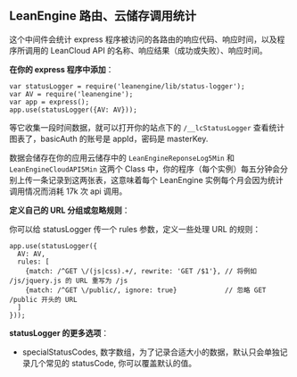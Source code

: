 ## LeanEngine 路由、云储存调用统计

这个中间件会统计 express 程序被访问的各路由的响应代码、响应时间，以及程序所调用的 LeanCloud API 的名称、响应结果（成功或失败）、响应时间。

**在你的 express 程序中添加**：

    var statusLogger = require('leanengine/lib/status-logger');
    var AV = require('leanengine');
    var app = express();
    app.use(statusLogger({AV: AV}));

等它收集一段时间数据，就可以打开你的站点下的 `/__lcStatusLogger` 查看统计图表了，basicAuth 的账号是 appId，密码是 masterKey.

数据会储存在你的应用云储存中的 `LeanEngineReponseLog5Min` 和 `LeanEngineCloudAPI5Min` 这两个 Class 中，你的程序（每个实例）每五分钟会分别上传一条记录到这两张表，这意味着每个 LeanEngine 实例每个月会因为统计调用情况而消耗 17k 次 api 调用。

**定义自己的 URL 分组或忽略规则**：

你可以给 statusLogger 传一个 rules 参数，定义一些处理 URL 的规则：

    app.use(statusLogger({
      AV: AV,
      rules: [
        {match: /^GET \/(js|css).+/, rewrite: 'GET /$1'}, // 将例如 /js/jquery.js 的 URL 重写为 /js
        {match: /^GET \/public/, ignore: true}            // 忽略 GET /public 开头的 URL
      ]
    }));

**statusLogger 的更多选项**：

* specialStatusCodes, 数字数组，为了记录合适大小的数据，默认只会单独记录几个常见的 statusCode, 你可以覆盖默认的值。
